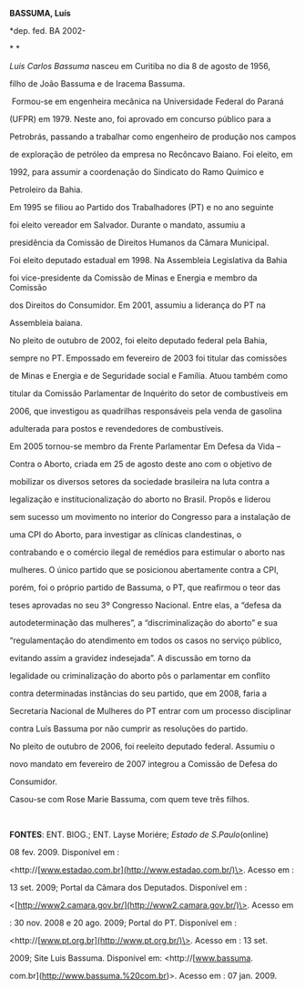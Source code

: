 **BASSUMA, Lu****í****s**



\*dep. fed. BA 2002-



* *



*Luis Carlos Bassuma* nasceu em Curitiba no dia 8 de agosto de 1956,

filho de João Bassuma e de Iracema Bassuma.



 Formou-se em engenheira mecânica na Universidade Federal do Paraná

(UFPR) em 1979. Neste ano, foi aprovado em concurso público para a

Petrobrás, passando a trabalhar como engenheiro de produção nos campos

de exploração de petróleo da empresa no Recôncavo Baiano. Foi eleito, em

1992, para assumir a coordenação do Sindicato do Ramo Químico e

Petroleiro da Bahia.



Em 1995 se filiou ao Partido dos Trabalhadores (PT) e no ano seguinte

foi eleito vereador em Salvador. Durante o mandato, assumiu a

presidência da Comissão de Direitos Humanos da Câmara Municipal.



Foi eleito deputado estadual em 1998. Na Assembleia Legislativa da Bahia

foi vice-presidente da Comissão de Minas e Energia e membro da Comissão

dos Direitos do Consumidor. Em 2001, assumiu a liderança do PT na

Assembleia baiana.



No pleito de outubro de 2002, foi eleito deputado federal pela Bahia,

sempre no PT. Empossado em fevereiro de 2003 foi titular das comissões

de Minas e Energia e de Seguridade social e Família. Atuou também como

titular da Comissão Parlamentar de Inquérito do setor de combustíveis em

2006, que investigou as quadrilhas responsáveis pela venda de gasolina

adulterada para postos e revendedores de combustíveis.



Em 2005 tornou-se membro da Frente Parlamentar Em Defesa da Vida –

Contra o Aborto, criada em 25 de agosto deste ano com o objetivo de

mobilizar os diversos setores da sociedade brasileira na luta contra a

legalização e institucionalização do aborto no Brasil. Propôs e liderou

sem sucesso um movimento no interior do Congresso para a instalação de

uma CPI do Aborto, para investigar as clínicas clandestinas, o

contrabando e o comércio ilegal de remédios para estimular o aborto nas

mulheres. O único partido que se posicionou abertamente contra a CPI,

porém, foi o próprio partido de Bassuma, o PT, que reafirmou o teor das

teses aprovadas no seu 3º Congresso Nacional. Entre elas, a “defesa da

autodeterminação das mulheres”, a “discriminalização do aborto” e sua

“regulamentação do atendimento em todos os casos no serviço público,

evitando assim a gravidez indesejada”. A discussão em torno da

legalidade ou criminalização do aborto pôs o parlamentar em conflito

contra determinadas instâncias do seu partido, que em 2008, faria a

Secretaria Nacional de Mulheres do PT entrar com um processo disciplinar

contra Luís Bassuma por não cumprir as resoluções do partido. 



No pleito de outubro de 2006, foi reeleito deputado federal. Assumiu o

novo mandato em fevereiro de 2007 integrou a Comissão de Defesa do

Consumidor.



Casou-se com Rose Marie Bassuma, com quem teve três filhos.



 



**FONTES**: ENT. BIOG.; ENT. Layse Moriére; *Estado de S.Paulo*(online)

08 fev. 2009. Disponível em :

\<http://[www.estadao.com.br](http://www.estadao.com.br/)\>. Acesso em :

13 set. 2009; Portal da Câmara dos Deputados. Disponível em :

\<[http://www2.camara.gov.br/](http://www2.camara.gov.br/)\>. Acesso em

: 30 nov. 2008 e 20 ago. 2009; Portal do PT. Disponível em :

\<http://[www.pt.org.br](http://www.pt.org.br/)\>. Acesso em : 13 set.

2009; Site Luis Bassuma. Disponível em: \<http://[www.bassuma.

com.br](http://www.bassuma.%20com.br)\>. Acesso em : 07 jan. 2009.


